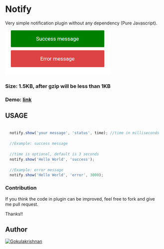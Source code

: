 # Notify

Very simple notification plugin without any dependency (Pure Javascript).

![Example](https://github.com/gokulkrishh/notify/raw/master/images/demo.png "Example")

### Size: 1.5KB, after gzip will be less than 1KB

### Demo: [link](https://gokulkrishh.github.io/demo/notify/index.html)

## USAGE


```javascript
  
  notify.show('your message', 'status', time); //time in milliseconds

  //Example: success message

  //time is optional, default is 3 seconds
  notify.show('Hello World', 'success'); 

  //Example: error message
  notify.show('Hello World', 'error', 3000);
```


### Contribution

If you think the code in plugin can be improved, feel free to fork and give me pull request.

Thanks!!

## Author

[![Gokulakrishnan](https://avatars0.githubusercontent.com/u/2944237?v=3&s=72)](https://github.com/gokulkrishh)
